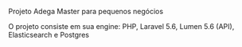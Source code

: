 Projeto Adega Master para pequenos negócios

O projeto consiste em sua engine: PHP, Laravel 5.6, Lumen 5.6 (API), Elasticsearch e Postgres
